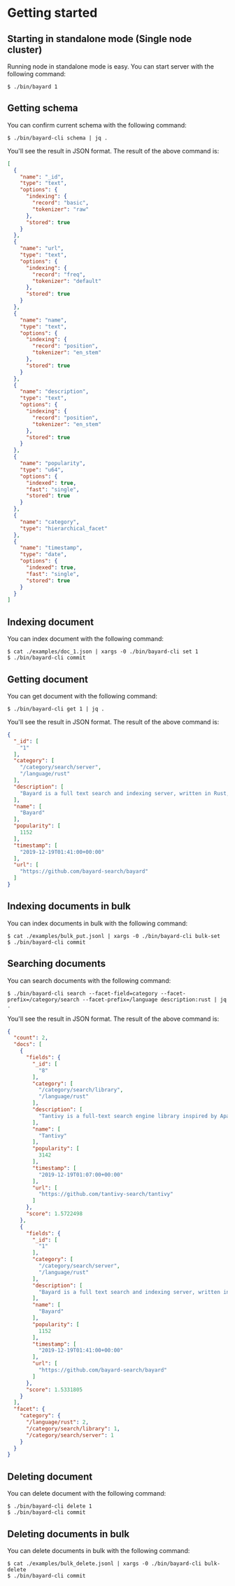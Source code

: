 # Getting started

## Starting in standalone mode (Single node cluster)

Running node in standalone mode is easy. You can start server with the following command:

```text
$ ./bin/bayard 1
```

## Getting schema

You can confirm current schema with the following command:

```text
$ ./bin/bayard-cli schema | jq .
```

You'll see the result in JSON format. The result of the above command is:

```json
[
  {
    "name": "_id",
    "type": "text",
    "options": {
      "indexing": {
        "record": "basic",
        "tokenizer": "raw"
      },
      "stored": true
    }
  },
  {
    "name": "url",
    "type": "text",
    "options": {
      "indexing": {
        "record": "freq",
        "tokenizer": "default"
      },
      "stored": true
    }
  },
  {
    "name": "name",
    "type": "text",
    "options": {
      "indexing": {
        "record": "position",
        "tokenizer": "en_stem"
      },
      "stored": true
    }
  },
  {
    "name": "description",
    "type": "text",
    "options": {
      "indexing": {
        "record": "position",
        "tokenizer": "en_stem"
      },
      "stored": true
    }
  },
  {
    "name": "popularity",
    "type": "u64",
    "options": {
      "indexed": true,
      "fast": "single",
      "stored": true
    }
  },
  {
    "name": "category",
    "type": "hierarchical_facet"
  },
  {
    "name": "timestamp",
    "type": "date",
    "options": {
      "indexed": true,
      "fast": "single",
      "stored": true
    }
  }
]
```

## Indexing document

You can index document with the following command:

```text
$ cat ./examples/doc_1.json | xargs -0 ./bin/bayard-cli set 1
$ ./bin/bayard-cli commit
```

## Getting document

You can get document with the following command:

```text
$ ./bin/bayard-cli get 1 | jq .
```

You'll see the result in JSON format. The result of the above command is:

```json
{
  "_id": [
    "1"
  ],
  "category": [
    "/category/search/server",
    "/language/rust"
  ],
  "description": [
    "Bayard is a full text search and indexing server, written in Rust, built on top of Tantivy."
  ],
  "name": [
    "Bayard"
  ],
  "popularity": [
    1152
  ],
  "timestamp": [
    "2019-12-19T01:41:00+00:00"
  ],
  "url": [
    "https://github.com/bayard-search/bayard"
  ]
}
```

## Indexing documents in bulk

You can index documents in bulk with the following command:

```text
$ cat ./examples/bulk_put.jsonl | xargs -0 ./bin/bayard-cli bulk-set
$ ./bin/bayard-cli commit
```

## Searching documents

You can search documents with the following command:

```text
$ ./bin/bayard-cli search --facet-field=category --facet-prefix=/category/search --facet-prefix=/language description:rust | jq .
```

You'll see the result in JSON format. The result of the above command is:

```json
{
  "count": 2,
  "docs": [
    {
      "fields": {
        "_id": [
          "8"
        ],
        "category": [
          "/category/search/library",
          "/language/rust"
        ],
        "description": [
          "Tantivy is a full-text search engine library inspired by Apache Lucene and written in Rust."
        ],
        "name": [
          "Tantivy"
        ],
        "popularity": [
          3142
        ],
        "timestamp": [
          "2019-12-19T01:07:00+00:00"
        ],
        "url": [
          "https://github.com/tantivy-search/tantivy"
        ]
      },
      "score": 1.5722498
    },
    {
      "fields": {
        "_id": [
          "1"
        ],
        "category": [
          "/category/search/server",
          "/language/rust"
        ],
        "description": [
          "Bayard is a full text search and indexing server, written in Rust, built on top of Tantivy."
        ],
        "name": [
          "Bayard"
        ],
        "popularity": [
          1152
        ],
        "timestamp": [
          "2019-12-19T01:41:00+00:00"
        ],
        "url": [
          "https://github.com/bayard-search/bayard"
        ]
      },
      "score": 1.5331805
    }
  ],
  "facet": {
    "category": {
      "/language/rust": 2,
      "/category/search/library": 1,
      "/category/search/server": 1
    }
  }
}
```

## Deleting document

You can delete document with the following command:

```text
$ ./bin/bayard-cli delete 1
$ ./bin/bayard-cli commit
```

## Deleting documents in bulk

You can delete documents in bulk with the following command:

```text
$ cat ./examples/bulk_delete.jsonl | xargs -0 ./bin/bayard-cli bulk-delete
$ ./bin/bayard-cli commit
```
